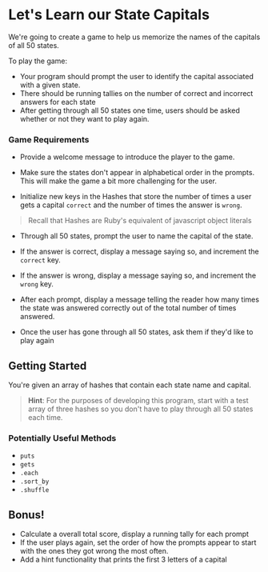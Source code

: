 # Let's Learn our State Capitals

We're going to create a game to help us memorize the names of the capitals of all 50 states.

To play the game:

 - Your program should prompt the user to identify the capital associated with a given state.
 - There should be running tallies on the number of correct and incorrect answers for each state
 - After getting through all 50 states one time, users should be asked whether or not they want to play again.

### Game Requirements

 - Provide a welcome message to introduce the player to the game.

 - Make sure the states don't appear in alphabetical order in the prompts. This will make the game a bit more challenging for the user.

 - Initialize new keys in the Hashes that store the number of times a user gets a capital `correct` and the number of times the answer is `wrong`.
  > Recall that Hashes are Ruby's equivalent of javascript object literals

 - Through all 50 states, prompt the user to name the capital of the state.
  - If the answer is correct, display a message saying so, and increment the `correct` key.
  - If the answer is wrong, display a message saying so, and increment the `wrong` key.
  - After each prompt, display a message telling the reader how many times the state was answered correctly out of the total number of times answered.

- Once the user has gone through all 50 states, ask them if they'd like to play again

## Getting Started

 You're given an array of hashes that contain each state name and capital.

 > **Hint**: For the purposes of developing this program, start with a test array of three hashes so you don't have to play through all 50 states each time.

### Potentially Useful Methods

- `puts`
- `gets`
- `.each`
- `.sort_by`
- `.shuffle`

## Bonus!

- Calculate a overall total score, display a running tally for each prompt
- If the user plays again, set the order of how the prompts appear to start with the ones they got wrong the most often.
- Add a hint functionality that prints the first 3 letters of a capital
